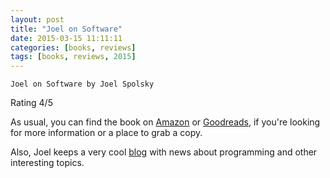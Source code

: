 ```yaml
---
layout: post
title: "Joel on Software"
date: 2015-03-15 11:11:11
categories: [books, reviews]
tags: [books, reviews, 2015]
---
```

`Joel on Software by Joel Spolsky`




Rating 4/5

As usual, you can find the book on [Amazon] or [Goodreads], if you're looking for more information or a place to grab a copy.

Also, Joel keeps a very cool [blog] with news about programming and other interesting topics.

[blog]: http://www.joelonsoftware.com/
[Amazon]: http://www.amazon.com/Joel-Software-Occasionally-Developers-Designers/dp/1590593898
[Goodreads]: https://www.goodreads.com/book/show/41786.Joel_on_Software
